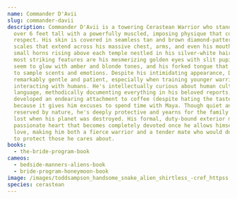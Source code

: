 ```yaml
---
name: Commander D'Avii
slug: commander-davii
description: Commander D'Avii is a towering Cerastean Warrior who stands well
  over 6 feet tall with a powerfully muscled, imposing physique that commands
  respect. His skin is covered in seamless tan and brown diamond-patterned
  scales that extend across his massive chest, arms, and even his mouth, with
  small horns rising above each temple nestled in his silver-white hair. His
  most striking features are his mesmerizing golden eyes with slit pupils that
  seem to glow with amber and blonde tones, and his forked tongue that he uses
  to sample scents and emotions. Despite his intimidating appearance, D'Avii is
  remarkably gentle and patient, especially when training younger warriors or
  interacting with humans. He's intellectually curious about human culture and
  language, methodically documenting everything in his beloved reports, and has
  developed an endearing attachment to coffee (despite hating the taste) simply
  because it gives him excuses to spend time with Maya. Though quiet and
  reserved by nature, he's deeply protective and yearns for the family bond he
  lost when his planet was destroyed. His formal, duty-bound exterior masks a
  passionate heart that becomes completely devoted once he allows himself to
  love, making him both a fierce warrior and a tender mate who would do anything
  to protect those he cares about.
books:
  - the-bride-program-book
cameos:
  - bedside-manners-aliens-book
  - bride-program-honeymoon-book
image: /images/toddsampson_handsome_snake_alien_shirtless_-cref_httpss.mj.run_022e1258-5491-44d8-9c4e-0d7daecca51f.png
species: cerastean
---
```

